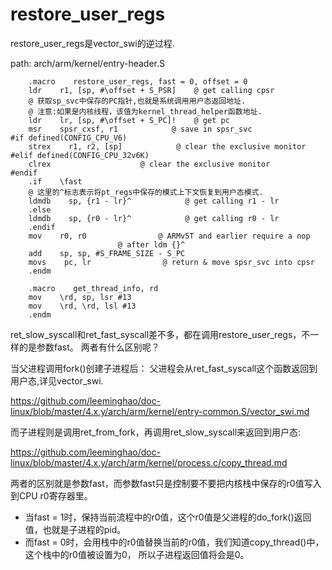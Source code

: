 restore_user_regs
========================================

restore_user_regs是vector_swi的逆过程.

path: arch/arm/kernel/entry-header.S
```
    .macro    restore_user_regs, fast = 0, offset = 0
    ldr    r1, [sp, #\offset + S_PSR]    @ get calling cpsr
    @ 获取sp_svc中保存的PC指针,也就是系统调用用户态返回地址.
    @ 注意:如果是内核线程，该值为kernel_thread_helper函数地址.
    ldr    lr, [sp, #\offset + S_PC]!    @ get pc
    msr    spsr_cxsf, r1            @ save in spsr_svc
#if defined(CONFIG_CPU_V6)
    strex    r1, r2, [sp]            @ clear the exclusive monitor
#elif defined(CONFIG_CPU_32v6K)
    clrex                    @ clear the exclusive monitor
#endif
    .if    \fast
    @ 这里的^标志表示将pt_regs中保存的模式上下文恢复到用户态模式.
    ldmdb    sp, {r1 - lr}^            @ get calling r1 - lr
    .else
    ldmdb    sp, {r0 - lr}^            @ get calling r0 - lr
    .endif
    mov    r0, r0                @ ARMv5T and earlier require a nop
                        @ after ldm {}^
    add    sp, sp, #S_FRAME_SIZE - S_PC
    movs    pc, lr                @ return & move spsr_svc into cpsr
    .endm

    .macro    get_thread_info, rd
    mov    \rd, sp, lsr #13
    mov    \rd, \rd, lsl #13
    .endm
```

ret_slow_syscall和ret_fast_syscall差不多，都在调用restore_user_regs，不一样的是参数fast。
两者有什么区别呢？

当父进程调用fork()创建子进程后：
父进程会从ret_fast_syscall这个函数返回到用户态,详见vector_swi.

https://github.com/leeminghao/doc-linux/blob/master/4.x.y/arch/arm/kernel/entry-common.S/vector_swi.md

而子进程则是调用ret_from_fork，再调用ret_slow_syscall来返回到用户态:

https://github.com/leeminghao/doc-linux/blob/master/4.x.y/arch/arm/kernel/process.c/copy_thread.md

两者的区别就是参数fast，而参数fast只是控制要不要把内核栈中保存的r0值写入到CPU r0寄存器里。

* 当fast = 1时，保持当前流程中的r0值，这个r0值是父进程的do_fork()返回值，也就是子进程的pid。
* 而fast = 0时，会用栈中的r0值替换当前的r0值，我们知道copy_thread()中，这个栈中的r0值被设置为0，
  所以子进程返回值将会是0。